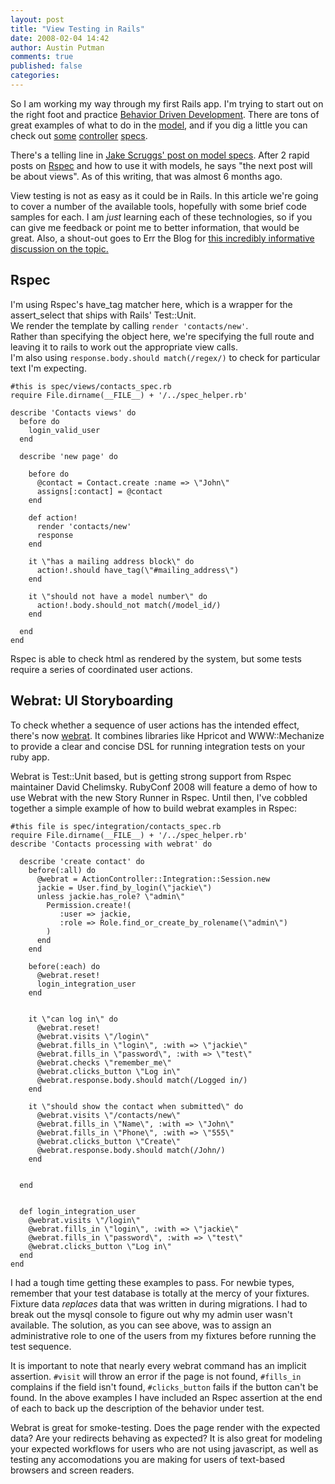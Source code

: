 ```yaml
---
layout: post
title: "View Testing in Rails"
date: 2008-02-04 14:42
author: Austin Putman
comments: true
published: false
categories: 
---
```

So I am working my way through my first Rails app.  I'm trying to start out on the right foot and practice [Behavior Driven Development](http://behaviour-driven.org/).  There are tons of great examples of what to do in the [model](http://jakescruggs.blogspot.com/2007/08/rspec-on-rails-models.html), and if you dig a little you can check out
[some](http://www.clarkware.com/cgi/blosxom/2007/09/08#TestingControllers) 
[controller](http://www.elevatedrails.com/articles/2007/09/10/testing-controllers-with-rspec/)
[specs](http://git.caboo.se/?p=altered_beast.git;a=blob;f=spec/controllers/forums_controller_spec.rb;h=6d93c71e6d95f2b0883f7d2e6994784babfe92fa;hb=HEAD).

There's a telling line in [Jake Scruggs' post on model specs](http://jakescruggs.blogspot.com/2007/08/rspec-on-rails-models.html).
After 2 rapid posts on [Rspec](http://rspec.info) and how to use it with models, he says "the next post will be about views".  As of this writing, that was almost 6 months ago.

View testing is not as easy as it could be in Rails.  In this article we're going to cover a number of the available tools, hopefully with some brief code samples for each.  I am _just_ learning each of these technologies, so if you can give me feedback or point me to better information, that would be great.  Also, a shout-out goes to Err the Blog for [this incredibly informative discussion on the topic.](http://errtheblog.com/posts/66-view-testing-20)

## Rspec

I'm using Rspec's have_tag matcher here, which is a wrapper for the assert_select that ships with Rails' Test::Unit.  
We render the template by calling `render 'contacts/new'`.  
Rather than specifying the object here, we're specifying the full route and leaving it to rails to work out the appropriate view calls.  
I'm also using `response.body.should match(/regex/)` to check for particular text I'm expecting.


    #this is spec/views/contacts_spec.rb
    require File.dirname(__FILE__) + '/../spec_helper.rb'

    describe 'Contacts views' do
      before do
        login_valid_user
      end

      describe 'new page' do

        before do
          @contact = Contact.create :name => \"John\"
          assigns[:contact] = @contact
        end

        def action!
          render 'contacts/new'
          response
        end

        it \"has a mailing address block\" do
          action!.should have_tag(\"#mailing_address\")
        end

        it \"should not have a model number\" do
          action!.body.should_not match(/model_id/)
        end

      end
    end


Rspec is able to check html as rendered by the system, but some tests require a series of coordinated user actions.

## Webrat: UI Storyboarding


To check whether a sequence of user actions has the intended effect, there's now [webrat](http://www.brynary.com/2007/12/8/webrat-0-1-0-released).  It combines libraries like Hpricot and WWW::Mechanize to provide a clear and concise DSL for running integration tests on your ruby app.

Webrat is Test::Unit based, but is getting strong support from Rspec maintainer David Chelimsky.  RubyConf 2008 will feature a demo of how to use Webrat with the new Story Runner in Rspec.  Until then, I've cobbled together a simple example of how to build webrat examples in Rspec:

    #this file is spec/integration/contacts_spec.rb
    require File.dirname(__FILE__) + '/../spec_helper.rb'
    describe 'Contacts processing with webrat' do

      describe 'create contact' do
        before(:all) do
          @webrat = ActionController::Integration::Session.new
          jackie = User.find_by_login(\"jackie\")
          unless jackie.has_role? \"admin\"
            Permission.create!(
               :user => jackie,
               :role => Role.find_or_create_by_rolename(\"admin\")
            )
          end
        end

        before(:each) do
          @webrat.reset!
          login_integration_user
        end


        it \"can log in\" do
          @webrat.reset!
          @webrat.visits \"/login\"
          @webrat.fills_in \"login\", :with => \"jackie\"
          @webrat.fills_in \"password\", :with => \"test\"
          @webrat.checks \"remember_me\"
          @webrat.clicks_button \"Log in\"
          @webrat.response.body.should match(/Logged in/)
        end

        it \"should show the contact when submitted\" do
          @webrat.visits \"/contacts/new\"
          @webrat.fills_in \"Name\", :with => \"John\"
          @webrat.fills_in \"Phone\", :with => \"555\"
          @webrat.clicks_button \"Create\"
          @webrat.response.body.should match(/John/)
        end


      end


      def login_integration_user
        @webrat.visits \"/login\"
        @webrat.fills_in \"login\", :with => \"jackie\"
        @webrat.fills_in \"password\", :with => \"test\"
        @webrat.clicks_button \"Log in\"
      end
    end



I had a tough time getting these examples to pass.  For newbie types, remember that your test database is totally at the mercy of your fixtures.  Fixture data *replaces* data that was written in during migrations.  I had to break out the mysql console to figure out why my admin user wasn't available.  The solution, as you can see above, was to assign an administrative role to one of the users from my fixtures before running the test sequence.

It is important to note that nearly every webrat command has an implicit assertion.  `#visit` will throw an error if the page is not found, `#fills_in` complains if the field isn't found, `#clicks_button` fails if the button can't be found.  In the above examples I have included an Rspec assertion at the end of each to back up the description of the behavior under test.

Webrat is great for smoke-testing.  Does the page render with the expected data?  Are your redirects behaving as expected?   It is also great for modeling your expected workflows for users who are not using javascript, as well as testing any accomodations you are making for users of text-based browsers and screen readers.
